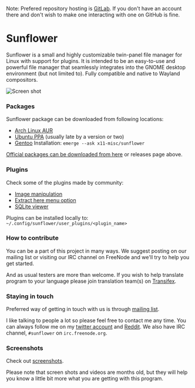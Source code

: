 Note: Prefered repository hosting is [GitLab](https://gitlab.com/MeanEYE/Sunflower). If you don't have an account there and don't wish to make one interacting with one on GitHub is fine.

Sunflower
=========

Sunflower is a small and highly customizable twin-panel file manager for Linux with support for plugins. It is intended to be an easy-to-use and powerful file manager that seamlessly integrates into the GNOME desktop environment (but not limited to). Fully compatible and native to Wayland compositors.

![Screen shot](https://i.imgur.com/s2FRrmH.png)

### Packages

Sunflower package can be downloaded from following locations:

* [Arch Linux AUR](https://aur.archlinux.org/packages/sunflower/)
* [Ubuntu PPA](https://launchpad.net/~atareao/+archive/sunflower) (usually late by a version or two)
* [Gentoo](http://packages.gentoo.org/package/x11-misc/sunflower)
    Installation: `emerge --ask x11-misc/sunflower`

[Official packages can be downloaded from here](http://sunflower-fm.org/download) or releases page above.

### Plugins

Check some of the plugins made by community:
* [Image manipulation](https://github.com/ArseniyK/image_manipulation)
* [Extract here menu option](https://github.com/ArseniyK/archiver)
* [SQLite viewer](https://github.com/ArseniyK/sqlite_viewer)

Plugins can be installed locally to: `~/.config/sunflower/user_plugins/<plugin_name>`

### How to contribute
You can be a part of this project in many ways. We suggest posting on our mailing list or visiting our IRC channel on FreeNode and we'll try to help you get started.

And as usual testers are more than welcome. If you wish to help translate program to your language please join translation team(s) on [Transifex](http://transifex.com/projects/p/sunflower/).

### Staying in touch
Preferred way of getting in touch with us is through [mailing list](https://groups.google.com/forum/#!forum/sunflower-fm).

I like talking to people a lot so please feel free to contact me any time. You can always follow me on my [twitter account](http://twitter.com/MeanEYE_rcf) and [Reddit](https://www.reddit.com/user/MeanEYE). We also have IRC channel, `#sunflower` on `irc.freenode.org`.

### Screenshots
Check out [screenshots](http://sunflower-fm.org/screenshots).

Please note that screen shots and videos are months old, but they will help you know a little bit more what you are getting with this program. 
